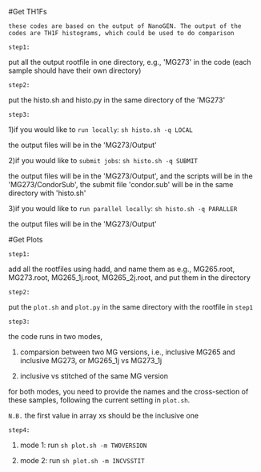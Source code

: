 #Get TH1Fs

``these codes are based on the output of NanoGEN. The output of the codes are TH1F histograms, which could be used to do comparison``

``step1:``

put all the output rootfile in one directory, e.g., 'MG273' in the code (each sample should have their own directory)

``step2:``

put the histo.sh and histo.py in the same directory of the 'MG273'

``step3:``

1)if you would like to ``run locally``: ```sh histo.sh -q LOCAL```

the output files will be in the 'MG273/Output'

2)if you would like to ``submit jobs``: ```sh histo.sh -q SUBMIT```

the output files will be in the 'MG273/Output', and the scripts will be in the  'MG273/CondorSub', the submit file 'condor.sub' will be in the same directory with 'histo.sh'

3)if you would like to ``run parallel locally``: ```sh histo.sh -q PARALLER```

the output files will be in the 'MG273/Output'

#Get Plots

``step1:``

add all the rootfiles using hadd, and name them as e.g.,  MG265.root, MG273.root, MG265_1j.root, MG265_2j.root, and put them in the directory

``step2:``

put the ``plot.sh`` and ``plot.py`` in the same directory with the rootfile in ``step1``

``step3:``

the code runs in two modes, 

1) comparsion between two MG versions, i.e., inclusive MG265 and inclusive MG273, or MG265_1j vs MG273_1j

2) inclusive vs stitched of the same MG version

for both modes, you need to provide the names and the cross-section of these samples, following the current setting in ``plot.sh``. 

``N.B.`` the first value in array xs should be the inclusive one

``step4:``

1) mode 1: run ``sh plot.sh -m TWOVERSION``

2) mode 2: run ``sh plot.sh -m INCVSSTIT``

